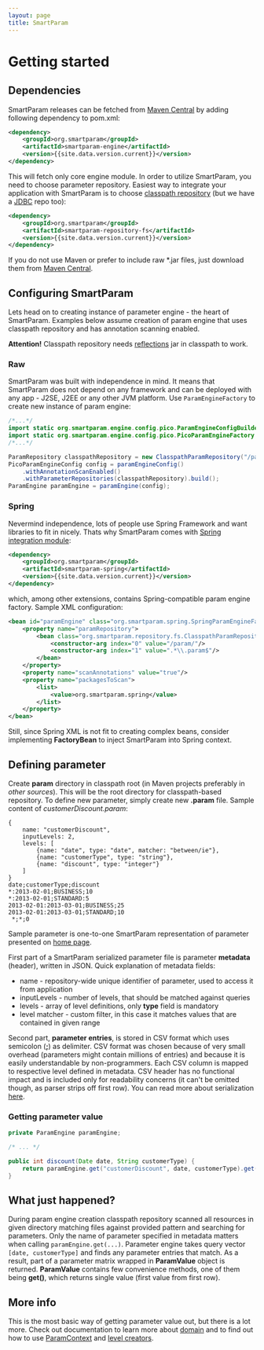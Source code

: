 ```yaml
---
layout: page
title: SmartParam
---
```


# Getting started

## Dependencies

SmartParam releases can be fetched from [Maven Central](http://maven.org) by adding following dependency to pom.xml:

```xml
<dependency>
    <groupId>org.smartparam</groupId>
    <artifactId>smartparam-engine</artifactId>
    <version>{{site.data.version.current}}</version>
</dependency>
```

This will fetch only core engine module. In order to utilize SmartParam, you need to choose parameter repository.
Easiest way to integrate your application with SmartParam is to choose [classpath repository](/doc/repository-classpath.html)
(but we have a [JDBC](/doc/repository-jdbc.html) repo too):

```xml
<dependency>
    <groupId>org.smartparam</groupId>
    <artifactId>smartparam-repository-fs</artifactId>
    <version>{{site.data.version.current}}</version>
</dependency>
```

If you do not use Maven or prefer to include raw *.jar files, just download them from [Maven Central](http://maven.org).

## Configuring SmartParam

Lets head on to creating instance of parameter engine - the heart of SmartParam. Examples below assume creation of
param engine that uses classpath repository and has annotation scanning enabled.

**Attention!** Classpath repository needs [reflections](https://code.google.com/p/reflections/) jar in
classpath to work.

### Raw

SmartParam was built with independence in mind. It means that SmartParam does not depend on any framework and can
be deployed with any app - J2SE, J2EE or any other JVM platform. Use `ParamEngineFactory` to create new instance of param
engine:

```java
/*...*/
import static org.smartparam.engine.config.pico.ParamEngineConfigBuilder.paramEngineConfig;
import static org.smartparam.engine.config.pico.PicoParamEngineFactory.paramEngine;
/*...*/

ParamRepository classpathRepository = new ClasspathParamRepository("/param/", ".*\\.param$");
PicoParamEngineConfig config = paramEngineConfig()
    .withAnnotationScanEnabled()
    .withParameterRepositories(classpathRepository).build();
ParamEngine paramEngine = paramEngine(config);
```

### Spring

Nevermind independence, lots of people use Spring Framework and want libraries to fit in nicely. Thats why SmartParam
comes with [Spring integration module](/doc/function-spring.html):

```xml
<dependency>
    <groupId>org.smartparam</groupId>
    <artifactId>smartparam-spring</artifactId>
    <version>{{site.data.version.current}}</version>
</dependency>
```

which, among other extensions, contains Spring-compatible param engine factory. Sample XML configuration:

```xml
<bean id="paramEngine" class="org.smartparam.spring.SpringParamEngineFactory">
    <property name="paramRepository">
        <bean class="org.smartparam.repository.fs.ClasspathParamRepository">
            <constructor-arg index="0" value="/param/"/>
            <constructor-arg index="1" value=".*\\.param$"/>
        </bean>
    </property>
    <property name="scanAnnotations" value="true"/>
    <property name="packagesToScan">
        <list>
            <value>org.smartparam.spring</value>
        </list>
    </property>
</bean>
```

Still, since Spring XML is not fit to creating complex beans, consider implementing **FactoryBean** to inject SmartParam into
Spring context.

## Defining parameter

Create **param** directory in classpath root (in Maven projects preferably in *other sources*). This will be the root
directory for classpath-based repository. To define new parameter, simply create new **.param** file. Sample content of
*customerDiscount.param*:

```
{
    name: "customerDiscount",
    inputLevels: 2,
    levels: [
        {name: "date", type: "date", matcher: "between/ie"},
        {name: "customerType", type: "string"},
        {name: "discount", type: "integer"}
    ]
}
date;customerType;discount
*:2013-02-01;BUSINESS;10
*:2013-02-01;STANDARD:5
2013-02-01:2013-03-01;BUSINESS;25
2013-02-01:2013-03-01;STANDARD;10
 *;*;0
```

Sample parameter is one-to-one SmartParam representation of parameter presented on [home page](/).

First part of a SmartParam serialized parameter file is parameter **metadata** (header), written in JSON.
Quick explanation of metadata fields:

* name - repository-wide unique identifier of parameter, used to access it from application
* inputLevels - number of levels, that should be matched against queries
* levels - array of level definitions, only **type** field is mandatory
* level matcher - custom filter, in this case it matches values that are contained in given range

Second part, **parameter entries**, is stored in CSV format which uses semicolon (**;**) as delimiter. CSV format was chosen because
of very small overhead (parameters might contain millions of entries) and because it is easily understandable by non-programmers.
Each CSV column is mapped to respective level defined in metadata. CSV header has no functional impact and is
included only for readability concerns (it can't be omitted though, as parser strips off first row). You can read more
about serialization [here](/doc/serialization.html).

### Getting parameter value

```java
private ParamEngine paramEngine;

/* ... */

public int discount(Date date, String customerType) {
    return paramEngine.get("customerDiscount", date, customerType).get();
}
```

## What just happened?

During param engine creation classpath repository scanned all resources in given directory matching files against
provided pattern and searching for parameters. Only the name of parameter specified in metadata
matters when calling `paramEngine.get(...)`. Parameter engine takes query vector `[date, customerType]` and finds any
parameter entries that match. As a result, part of a parameter matrix wrapped in **ParamValue** object is returned.
**ParamValue** contains few convenience methods, one of them being **get()**, which returns single value
(first value from first row).

## More info

This is the most basic way of getting parameter value out, but there is a lot more. Check out documentation
to learn more about [domain](/doc/domain.html) and to find out how to use [ParamContext](/doc/param-context.html)
and [level creators](/doc/level-creator.html).
